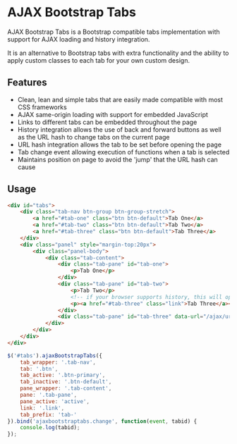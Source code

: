 # AJAX Bootstrap Tabs
AJAX Bootstrap Tabs is a Bootstrap compatible tabs implementation with support for AJAX loading and history integration.

It is an alternative to Bootstrap tabs with extra functionality and the ability to apply custom classes to each tab for your own custom design.

## Features

* Clean, lean and simple tabs that are easily made compatible with most CSS frameworks
* AJAX same-origin loading with support for embedded JavaScript
* Links to different tabs can be embedded throughout the page
* History integration allows the use of back and forward buttons as well as the URL hash to change tabs on the current page
* URL hash integration allows the tab to be set before opening the page
* Tab change event allowing execution of functions when a tab is selected
* Maintains position on page to avoid the 'jump' that the URL hash can cause

## Usage

```html
<div id="tabs">
    <div class="tab-nav btn-group btn-group-stretch">
        <a href="#tab-one" class="btn btn-default">Tab One</a>
        <a href="#tab-two" class="btn btn-default">Tab Two</a>
        <a href="#tab-three" class="btn btn-default">Tab Three</a>
    </div>
    <div class="panel" style="margin-top:20px">
        <div class="panel-body">
            <div class="tab-content">
                <div class="tab-pane" id="tab-one">
                    <p>Tab One</p>
                </div>
                <div class="tab-pane" id="tab-two">
                    <p>Tab Two</p>
                    <!-- if your browser supports history, this will open the third tab using this plugin -->
                    <p><a href="#tab-three" class="link">Tab Three</a></p>
                </div>
                <div class="tab-pane" id="tab-three" data-url="/ajax/url"></div>
            </div>
        </div>
    </div>
</div>
```

```js
$('#tabs').ajaxBootstrapTabs({
    tab_wrapper: '.tab-nav',
    tab: '.btn',
    tab_active: '.btn-primary',
    tab_inactive: '.btn-default',
    pane_wrapper: '.tab-content',
    pane: '.tab-pane',
    pane_active: 'active',
    link: '.link',
    tab_prefix: 'tab-'
}).bind('ajaxbootstraptabs.change', function(event, tabid) {
    console.log(tabid);
});
```
